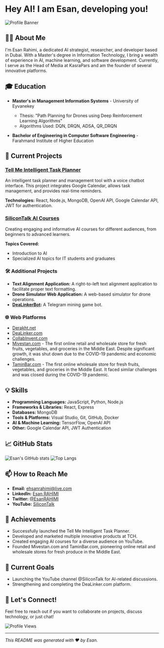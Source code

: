 # Hey AI! I am Esan, developing you!

![Profile Banner](https://derakht.net/text/GitHub.jpg) <!-- Replace this with a personal banner if you have one -->

## 👨‍💻 About Me

I'm Esan Rahimi, a dedicated AI strategist, researcher, and developer based in Dubai. With a Master's degree in Information Technology, I bring a wealth of experience in AI, machine learning, and software development. Currently, I serve as the Head of Media at KasraPars and am the founder of several innovative platforms.

## 🎓 Education

- **Master's in Management Information Systems** - University of Eyvanekey
  - Thesis: "Path Planning for Drones using Deep Reinforcement Learning Algorithms"
  - Algorithms Used: DQN, DRQN, ADSA, QR_DRQN

- **Bachelor of Engineering in Computer Software Engineering** - Farahmand Institute of Higher Education

## 🔭 Current Projects

### [Tell Me Intelligent Task Planner](https://github.com/EsanRAHIMI/Tell-Me)
An intelligent task planner and management tool with a voice chatbot interface. This project integrates Google Calendar, allows task management, and provides real-time reminders.

**Technologies:** React, Node.js, MongoDB, OpenAI API, Google Calendar API, JWT for authentication.

### [SiliconTalk AI Courses](https://www.youtube.com/channel/UCsilicontalk)
Creating engaging and informative AI courses for different audiences, from beginners to advanced learners.

**Topics Covered:**
- Introduction to AI
- Specialized AI topics for IT students and graduates

### 🛠️ Additional Projects

- **Text Alignment Application:** A right-to-left text alignment application to facilitate proper text formatting.
- **Drone Simulator Web Application:** A web-based simulator for drone operations.
- **[DeaLinkerBot](https://t.me/DeaLinkerBot):** A Telegram mining game bot.

### 🌐 Web Platforms

- [Derakht.net](https://derakht.net)
- [DeaLinker.com](https://DeaLinker.com)
- [CollabInvent.com](https://CollabInvent.com)
- [Mivestan.com](https://Mivestan.com) - The first online retail and wholesale store for fresh fruits, vegetables, and groceries in the Middle East. Despite significant growth, it was shut down due to the COVID-19 pandemic and economic challenges.
- [TaminBar.com](https://TaminBar.com) - The first online wholesale store for fresh fruits, vegetables, and groceries in the Middle East. It faced similar challenges and was closed during the COVID-19 pandemic.

## 💡 Skills

- **Programming Languages:** JavaScript, Python, Node.js
- **Frameworks & Libraries:** React, Express
- **Databases:** MongoDB
- **Tools & Platforms:** Visual Studio, Git, GitHub, Docker
- **AI & Machine Learning:** TensorFlow, OpenAI API
- **Other:** Google Calendar API, JWT Authentication

## 📈 GitHub Stats

![Esan's GitHub stats](https://github-readme-stats.vercel.app/api?username=EsanRAHIMI&show_icons=true&theme=radical)
![Top Langs](https://github-readme-stats.vercel.app/api/top-langs/?username=EsanRAHIMI&layout=compact&theme=radical)

## 📫 How to Reach Me

- **Email:** ehsanrahimi@live.com
- **LinkedIn:** [Esan RAHIMI](https://www.linkedin.com/in/esanrahimi)
- **Twitter:** [@EsanRAHIMI](https://twitter.com/EsanRahimi)
- **YouTube:** [SiliconTalk](https://www.youtube.com/@SiliconTalk)

## 🚀 Achievements

- Successfully launched the Tell Me Intelligent Task Planner.
- Developed and marketed multiple innovative products at TCH.
- Created engaging AI courses for a diverse audience on YouTube.
- Founded Mivestan.com and TaminBar.com, pioneering online retail and wholesale stores for fresh produce in the Middle East.

## 🎯 Current Goals

- Launching the YouTube channel @SiliconTalk for AI-related discussions.
- Strengthening and completing the DeaLinker.com platform.

## 💬 Let's Connect!

Feel free to reach out if you want to collaborate on projects, discuss technology, or just chat!

![Profile Views](https://komarev.com/ghpvc/?username=EsanRAHIMI&style=flat-square&color=blue)

---

*This README was generated with ❤️ by Esan.*
